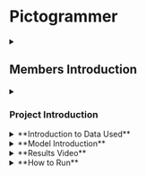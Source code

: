 # Pictogrammer

<details>
  <summary><h2>Members Introduction</h2></summary>
  - **Jane Smith**
    - Role: Project Manager
    - Responsibilities: Coordination and planning

  - **Jane Smith**
    - Role: Data Scientist
    - Responsibilities: Model development and evaluation

  <!-- Add more members as needed -->
</details>

<details>
  <summary><h3>Project Introduction</h3></summary>

  This project aims to...

  <!-- Add more details about the project -->

</details>

<details>
  <summary>**Introduction to Data Used**</summary>

  The data utilized in this project includes...

  <!-- Add more details about the data -->

</details>

<details>
  <summary>**Model Introduction**</summary>

  - **Open Source Model**
    - Name: ModelXYZ
    - GitHub Repository: [Link](https://github.com/modelXYZ)
  
  - **Research Paper**
    - Title: "Title of the Paper"
    - Authors: Author1, Author2, ...
    - Link: [Paper Link](https://arxiv.org/12345)

  <!-- Add more details about the model -->

</details>

<details>
  <summary>**Results Video**</summary>

  [Link to Results Video](https://www.youtube.com/results_video)

</details>

<details>
  <summary>**How to Run**</summary>

  To run this project, follow these steps:

  1. Clone the repository: `git clone https://github.com/your/project.git`
  2. Install dependencies: `pip install -r requirements.txt`
  3. Run the main script: `python main.py`

  <!-- Add more instructions as needed -->

</details>

